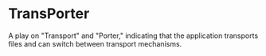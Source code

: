 # TransPorter
A play on "Transport" and "Porter," indicating that the application transports files and can switch between transport mechanisms.

